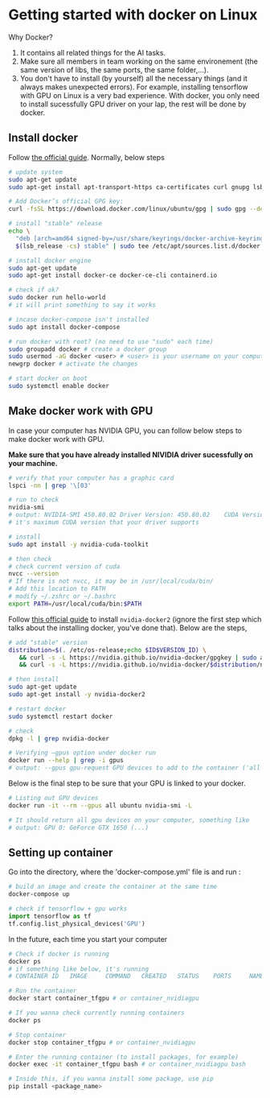 # Getting started with docker on Linux

Why Docker?

1. It contains all related things for the AI tasks.
2. Make sure all members in team working on the same environement (the same version of libs, the same ports, the same folder,...).
3. You don't have to install (by yourself) all the necessary things (and it always makes unexpected errors). For example, installing tensorflow with GPU on Linux is a very bad experience. With docker, you only need to install sucessfully GPU driver on your lap, the rest will be done by docker.

## Install docker

Follow [the official guide](https://docs.docker.com/engine/install/). Normally, below steps

``` bash
# update system
sudo apt-get update
sudo apt-get install apt-transport-https ca-certificates curl gnupg lsb-release

# Add Docker’s official GPG key:
curl -fsSL https://download.docker.com/linux/ubuntu/gpg | sudo gpg --dearmor -o /usr/share/keyrings/docker-archive-keyring.gpg

# install "stable" release
echo \
  "deb [arch=amd64 signed-by=/usr/share/keyrings/docker-archive-keyring.gpg] https://download.docker.com/linux/ubuntu \
  $(lsb_release -cs) stable" | sudo tee /etc/apt/sources.list.d/docker.list > /dev/null

# install docker engine
sudo apt-get update
sudo apt-get install docker-ce docker-ce-cli containerd.io

# check if ok?
sudo docker run hello-world
# it will print something to say it works

# incase docker-compose isn't installed
sudo apt install docker-compose

# run docker with root? (no need to use "sudo" each time)
sudo groupadd docker # create a docker group
sudo usermod -aG docker <user> # <user> is your username on your computer
newgrp docker # activate the changes

# start docker on boot
sudo systemctl enable docker
```

## Make docker work with GPU

In case your computer has NVIDIA GPU, you can follow below steps to make docker work with GPU.

**Make sure that you have already installed NIVIDIA driver sucessfully on your machine.**

``` bash
# verify that your computer has a graphic card
lspci -nn | grep '\[03'

# run to check
nvidia-smi
# output: NVIDIA-SMI 450.80.02 Driver Version: 450.80.02    CUDA Version: 11.0
# it's maximum CUDA version that your driver supports
```

``` bash
# install
sudo apt install -y nvidia-cuda-toolkit

# then check
# check current version of cuda
nvcc --version
# If there is not nvcc, it may be in /usr/local/cuda/bin/
# Add this location to PATH
# modify ~/.zshrc or ~/.bashrc
export PATH=/usr/local/cuda/bin:$PATH
```

Follow [this official guide](https://docs.nvidia.com/datacenter/cloud-native/container-toolkit/install-guide.html#docker) to install `nvidia-docker2` (ignore the first step which talks about the installing docker, you've done that). Below are the steps,

``` bash
# add "stable" version
distribution=$(. /etc/os-release;echo $ID$VERSION_ID) \
   && curl -s -L https://nvidia.github.io/nvidia-docker/gpgkey | sudo apt-key add - \
   && curl -s -L https://nvidia.github.io/nvidia-docker/$distribution/nvidia-docker.list | sudo tee /etc/apt/sources.list.d/nvidia-docker.list

# then install
sudo apt-get update
sudo apt-get install -y nvidia-docker2

# restart docker
sudo systemctl restart docker

# check
dpkg -l | grep nvidia-docker
```

``` bash
# Verifying –gpus option under docker run
docker run --help | grep -i gpus
# output: --gpus gpu-request GPU devices to add to the container ('all' to pass all GPUs)
```

Below is the final step to be sure that your GPU is linked to your docker.

``` bash
# Listing out GPU devices
docker run -it --rm --gpus all ubuntu nvidia-smi -L

# It should return all gpu devices on your computer, something like
# output: GPU 0: GeForce GTX 1650 (...)
```

## Setting up container

Go into the directory, where the 'docker-compose.yml' file is and run :

``` bash
# build an image and create the container at the same time
docker-compose up
```

``` python
# check if tensorflow + gpu works
import tensorflow as tf
tf.config.list_physical_devices('GPU')
```

In the future, each time you start your computer

``` bash
# Check if docker is running
docker ps
# if something like below, it's running
# CONTAINER ID   IMAGE     COMMAND   CREATED   STATUS    PORTS     NAMES

# Run the container
docker start container_tfgpu # or container_nvidiagpu

# If you wanna check currently running containers
docker ps

# Stop container
docker stop container_tfgpu # or container_nvidiagpu

# Enter the running container (to install packages, for example)
docker exec -it container_tfgpu bash # or container_nvidiagpu bash

# Inside this, if you wanna install some package, use pip
pip install <package_name>
```
